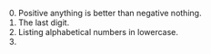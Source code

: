 0. Positive anything is better than negative nothing.
1. The last digit.
2. Listing alphabetical numbers in lowercase.
3.  
